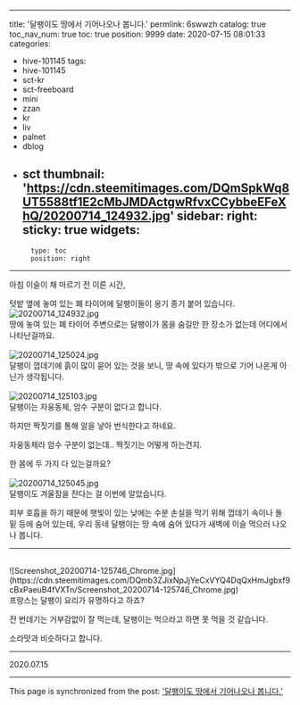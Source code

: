 
---
title: '달팽이도 땅에서 기어나오나 봅니다.'
permlink: 6swwzh
catalog: true
toc_nav_num: true
toc: true
position: 9999
date: 2020-07-15 08:01:33
categories:
- hive-101145
tags:
- hive-101145
- sct-kr
- sct-freeboard
- mini
- zzan
- kr
- liv
- palnet
- dblog
- sct
thumbnail: 'https://cdn.steemitimages.com/DQmSpkWq8UT5588tf1E2cMbJMDActgwRfvxCCybbeEFeXhQ/20200714_124932.jpg'
sidebar:
    right:
        sticky: true
widgets:
    -
        type: toc
        position: right
---


아침 이슬이 채 마르기 전 이른 시간,

텃밭 옆에 놓여 있는 폐 타이어에 달팽이들이 옹기 종기 붙어 있습니다.
<br>
![20200714_124932.jpg](https://cdn.steemitimages.com/DQmSpkWq8UT5588tf1E2cMbJMDActgwRfvxCCybbeEFeXhQ/20200714_124932.jpg)
<br>
땅에 놓여 있는 폐 타이어 주변으로는 달팽이가 몸을 숨길만 한 장소가 없는데 어디에서 나타난걸까요.
<br>
<br>
![20200714_125024.jpg](https://cdn.steemitimages.com/DQmU4kyhsVUYrQ3yfwNFdFpToi7Ypi42rp5Gq2yeqrFPXB4/20200714_125024.jpg)
<br>
달팽이 껍데기에 흙이 많이 묻어 있는 것을 보니, 땅 속에 있다가 밖으로 기어 나온게 아닌가 생각됩니다.
<br>
<br>
![20200714_125103.jpg](https://cdn.steemitimages.com/DQmegyeEPwjE8BWDGS76KPk8Ea5zNWkJ76LzzvVQkKNBL2q/20200714_125103.jpg)
<br>
달팽이는 자웅동체, 암수 구분이 없다고 합니다.

하지만 짝짓기를 통해 알을 낳아 번식한다고 하네요.

자웅동체라 암수 구분이 없는데.. 짝짓기는 어떻게 하는건지.

한 몸에 두 가지 다 있는걸까요?
<br>
<br>
![20200714_125045.jpg](https://cdn.steemitimages.com/DQmVy3Kx5ePfNQmmenzZ1awZQwa4u7ftMrsYjgY58d8GDx8/20200714_125045.jpg)
<br>
달팽이도 겨울잠을 잔다는 걸 이번에 알았습니다.

피부 호흡을 하기 때문에 햇빛이 있는 낮에는 수분 손실을 막기 위해 껍데기 속이나 돌 밑 등에 숨어 있는데, 우리 동네 달팽이는 땅 속에 숨어 있다가 새벽에 이슬 먹으러 나오나 봅니다.
<br>
***
<br>
![Screenshot_20200714-125746_Chrome.jpg](https://cdn.steemitimages.com/DQmb3ZJixNpJjYeCxVYQ4DqQxHmJgbxf9cBxPaeuB4fVXTn/Screenshot_20200714-125746_Chrome.jpg)
<br>
프랑스는 달팽이 요리가 유명하다고 하죠?

전 번데기는 거부감없이 잘 먹는데, 달팽이는 먹으라고 하면 못 먹을 것 같습니다.

소라맛과 비슷하다고 합니다.

***

2020.07.15

- - -

This page is synchronized from the post: ['달팽이도 땅에서 기어나오나 봅니다.'](https://steemit.com/@lucky2015/6swwzh)
